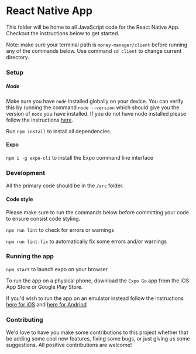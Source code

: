 # React Native App

This folder will be home to all JavaScript code for the React Native App.
Checkout the instructions below to get started.

Note: make sure your terminal path is `money-manager/client` before running any of the commands below. Use command
`cd client` to change current directory.

### Setup

##### Node

Make sure you have `node` installed globally on your device. You can verify this by running the command `node --version`
which should give you the version of `node` you have installed. If you do not have node installed please follow the
instructions [here](https://nodejs.org/en/download/).

Run `npm install` to install all dependencies.

#### Expo

`npm i -g expo-cli` to install the Expo command line interface

### Development

All the primary code should be in the `/src` folder.

#### Code style

Please make sure to run the commands below before committing your code to ensure consist code styling.

`npm run lint` to check for errors or warnings

`npm run lint:fix` to automatically fix some errors and/or warnings

### Running the app

`npm start` to launch expo on your browser

To run the app on a physical phone, download the `Expo Go` app from the iOS App Store or Google Play Store.

If you'd wish to run the app on an emulator instead follow the instructions
[here for iOS](https://docs.expo.dev/workflow/ios-simulator/) and
[here for Andriod](https://docs.expo.dev/workflow/android-studio-emulator/)

### Contributing

We'd love to have you make some contributions to this project whether that be adding some cool new features, fixing
some bugs, or just giving us some suggestions. All positive contributions are welcome!
